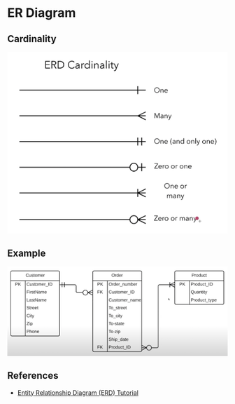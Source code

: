 # ER Diagram

## Cardinality

![ER Diagram Cardinality](er-diagram-cardinality.png)

## Example

![ER Diagram Example](er-diagram-example.png)

## References

- [Entity Relationship Diagram (ERD) Tutorial](https://www.youtube.com/watch?v=-CuY5ADwn24)
